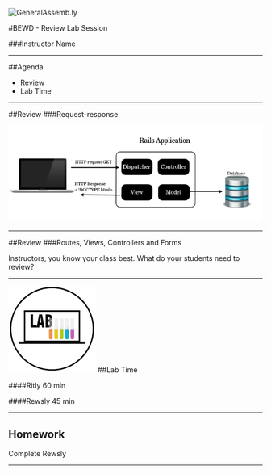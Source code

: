 ![GeneralAssemb.ly](https://github.com/generalassembly/ga-ruby-on-rails-for-devs/raw/master/images/ga.png "GeneralAssemb.ly")

#BEWD - Review Lab Session

###Instructor Name

---


##Agenda

*	Review
*	Lab Time
	
---


##Review
###Request-response

![Request Response Diagram](../../assets/rails/response_request.png)

---



##Review
###Routes, Views, Controllers and Forms

Instructors, you know your class best. What do your students need to review?

---




<img id ='icon' src="../../assets/ICL_icons/Exercise_icon_md.png">
##Lab Time

####Ritly 
60 min

####Rewsly 
45 min

---


## Homework

Complete Rewsly

---

